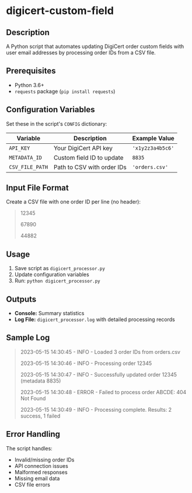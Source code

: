 # digicert-custom-field

## Description
A Python script that automates updating DigiCert order custom fields with user email addresses by processing order IDs from a CSV file.

## Prerequisites
- Python 3.6+
- `requests` package (`pip install requests`)

##  Configuration Variables
Set these in the script's `CONFIG` dictionary:

| Variable        | Description                     | Example Value      | 
|-----------------|---------------------------------|--------------------|
| `API_KEY`       | Your DigiCert API key           | `'x1y2z3a4b5c6'`   |
| `METADATA_ID`   | Custom field ID to update       | `8835`             | 
| `CSV_FILE_PATH` | Path to CSV with order IDs      | `'orders.csv'`     |

## Input File Format
Create a CSV file with one order ID per line (no header):
>12345
>
>67890
>
>44882


## Usage
1. Save script as `digicert_processor.py`
2. Update configuration variables
3. Run: `python digicert_processor.py`


## Outputs
- **Console:** Summary statistics
- **Log File:** `digicert_processor.log` with detailed processing records


## Sample Log
>2023-05-15 14:30:45 - INFO - Loaded 3 order IDs from orders.csv
>
>2023-05-15 14:30:46 - INFO - Processing order 12345
>
>2023-05-15 14:30:47 - INFO - Successfully updated order 12345 (metadata 8835)
>
>2023-05-15 14:30:48 - ERROR - Failed to process order ABCDE: 404 Not Found
>
>2023-05-15 14:30:49 - INFO - Processing complete. Results: 2 success, 1 failed


## Error Handling
The script handles:
- Invalid/missing order IDs
- API connection issues
- Malformed responses
- Missing email data
- CSV file errors
